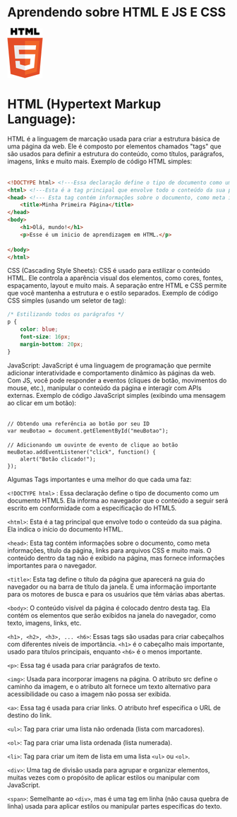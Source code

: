 # Aprendendo sobre HTML E JS E CSS
<img src="html5-logo-7.png" alt="Imagem de exemplo">

# HTML (Hypertext Markup Language):
HTML é a linguagem de marcação usada para criar a estrutura básica de uma página da web. Ele é composto por elementos chamados "tags" que são usados para definir a estrutura do conteúdo, como títulos, parágrafos, imagens, links e muito mais.
Exemplo de código HTML simples:

```html

<!DOCTYPE html> <!---Essa declaração define o tipo de documento como um documento HTML5. Ela informa ao navegador que o conteúdo a seguir será escrito em conformidade com a especificação do HTML5.--->
<html> <!---Esta é a tag principal que envolve todo o conteúdo da sua página. Ela indica o início do documento HTML.--->
<head> <!--- Esta tag contém informações sobre o documento, como meta informações, título da página, links para arquivos CSS e muito mais. O conteúdo dentro da tag <head> não é exibido na página, mas fornece informações importantes para o navegador.-->
    <title>Minha Primeira Página</title>
</head>
<body>
    <h1>Olá, mundo!</h1>
    <p>Esse é um inicio de aprendizagem em HTML.</p>

</body>
</html>

```
CSS (Cascading Style Sheets):
CSS é usado para estilizar o conteúdo HTML. Ele controla a aparência visual dos elementos, como cores, fontes, espaçamento, layout e muito mais. A separação entre HTML e CSS permite que você mantenha a estrutura e o estilo separados.
Exemplo de código CSS simples (usando um seletor de tag):


```CSS
/* Estilizando todos os parágrafos */
p {
    color: blue;
    font-size: 16px;
    margin-bottom: 20px;
}

```

JavaScript:
JavaScript é uma linguagem de programação que permite adicionar interatividade e comportamento dinâmico às páginas da web. Com JS, você pode responder a eventos (cliques de botão, movimentos do mouse, etc.), manipular o conteúdo da página e interagir com APIs externas.
Exemplo de código JavaScript simples (exibindo uma mensagem ao clicar em um botão):


```JS

// Obtendo uma referência ao botão por seu ID
var meuBotao = document.getElementById("meuBotao");

// Adicionando um ouvinte de evento de clique ao botão
meuBotao.addEventListener("click", function() {
    alert("Botão clicado!");
});

```

Algumas Tags importantes e uma melhor do que cada uma faz:

```<!DOCTYPE html>``` : Essa declaração define o tipo de documento como um documento HTML5. Ela informa ao navegador que o conteúdo a seguir será escrito em conformidade com a especificação do HTML5.

```<html>```: Esta é a tag principal que envolve todo o conteúdo da sua página. Ela indica o início do documento HTML.

```<head>```: Esta tag contém informações sobre o documento, como meta informações, título da página, links para arquivos CSS e muito mais. O conteúdo dentro da tag <head> não é exibido na página, mas fornece informações importantes para o navegador.

```<title>```: Esta tag define o título da página que aparecerá na guia do navegador ou na barra de título da janela. É uma informação importante para os motores de busca e para os usuários que têm várias abas abertas.

```<body>```: O conteúdo visível da página é colocado dentro desta tag. Ela contém os elementos que serão exibidos na janela do navegador, como texto, imagens, links, etc.

```<h1>, <h2>, <h3>, ... <h6>```: Essas tags são usadas para criar cabeçalhos com diferentes níveis de importância. ```<h1>``` é o cabeçalho mais importante, usado para títulos principais, enquanto ```<h6>``` é o menos importante.

```<p>```: Essa tag é usada para criar parágrafos de texto.

```<img>```: Usada para incorporar imagens na página. O atributo src define o caminho da imagem, e o atributo alt fornece um texto alternativo para acessibilidade ou caso a imagem não possa ser exibida.

```<a>```: Essa tag é usada para criar links. O atributo href especifica o URL de destino do link.

```<ul>```: Tag para criar uma lista não ordenada (lista com marcadores).

```<ol>```: Tag para criar uma lista ordenada (lista numerada).

```<li>```: Tag para criar um item de lista em uma lista ```<ul>``` ou ```<ol>```.

```<div>```: Uma tag de divisão usada para agrupar e organizar elementos, muitas vezes com o propósito de aplicar estilos ou manipular com JavaScript.

```<span>```: Semelhante ao ```<div>```, mas é uma tag em linha (não causa quebra de linha) usada para aplicar estilos ou manipular partes específicas do texto.









